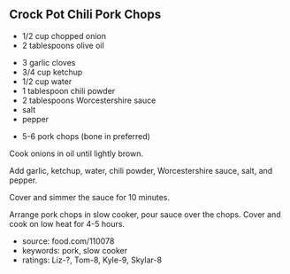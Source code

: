 Crock Pot Chili Pork Chops
--------------------------

- 1/2 cup chopped onion
- 2 tablespoons olive oil
<!-- -->
- 3 garlic cloves
- 3/4 cup ketchup
- 1/2 cup water
- 1 tablespoon chili powder
- 2 tablespoons Worcestershire sauce
- salt
- pepper
<!-- -->
- 5-6 pork chops (bone in preferred)

Cook onions in oil until lightly brown.

Add garlic, ketchup, water, chili powder, Worcestershire sauce, salt,
and pepper.

Cover and simmer the sauce for 10 minutes.

Arrange pork chops in slow cooker, pour sauce over the chops.  Cover
and cook on low heat for 4-5 hours.

- source: food.com/110078
- keywords: pork, slow cooker
- ratings: Liz-?, Tom-8, Kyle-9, Skylar-8

